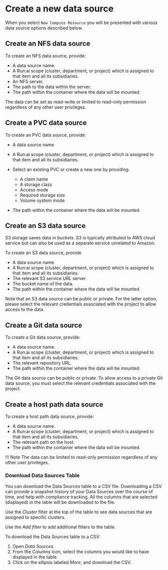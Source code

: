 # Create a new data source

When you select `New Compute Resource` you will be presented with various data source options described below.

## Create an NFS data source

To create an NFS data source, provide:

* A data source name.
* A Run:ai scope (cluster, department, or project) which is assigned to that item and all its subsidiaries.
* An NFS server.
* The path to the data within the server.
* The path within the container where the data will be mounted.

The data can be set as read-write or limited to read-only permission regardless of any other user privileges.

## Create a PVC data source

To create an PVC data source, provide:

* A data source name
* A Run:ai scope (cluster, department, or project) which is assigned to that item and all its subsidiaries.
* Select an existing PVC or create a new one by providing:

    * A claim name
    * A storage class
    * Access mode
    * Required storage size
    * Volume system mode

* The path within the container where the data will be mounted.

## Create an S3 data source

S3 storage saves data in *buckets*. S3 is typically attributed to AWS cloud service but can also be used as a separate service unrelated to Amazon.

To create an S3 data source, provide

* A data source name
* A Run:ai scope (cluster, department, or project) which is assigned to that item and all its subsidiaries.
* The relevant S3 service URL server
* The bucket name of the data.
* The path within the container where the data will be mounted.

Note that an S3 data source can be public or private. For the latter option, please select the relevant credentials associated with the project to allow access to the data.

## Create a Git data source

To create a Git data source, provide:

* A data source name.
* A Run:ai scope (cluster, department, or project) which is assigned to that item and all its subsidiaries.
* The relevant repository URL.
* The path within the container where the data will be mounted.

The Git data source can be public or private. To allow access to a private Git data source, you must select the relevant credentials associated with the project.

## Create a host path data source

To create a host path data source, provide:

* A data source name.
* A Run:ai scope (cluster, department, or project) which is assigned to that item and all its subsidiaries.
* The relevant path on the host.
* The path within the container where the data will be mounted.

!!! Note
    The data can be limited to read-only permission regardless of any other user privileges.

### Download Data Sources Table

You can download the Data Sources table to a CSV file. Downloading a CSV can provide a snapshot history of your Data Sources over the course of time, and help with compliance tracking. All the columns that are selected (displayed) in the table will be downloaded to the file.

Use the *Cluster* filter at the top of the table to see data sources that are assigned to specific clusters.

Use the *Add filter* to add additional filters to the table.

To download the Data Sources table to a CSV:

1. Open *Data Sources*.
2. From the *Columns* icon, select the columns you would like to have displayed in the table.
3. Click on the ellipsis labeled *More*, and download the CSV.
